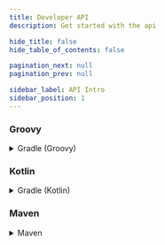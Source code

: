 ```yaml
---
title: Developer API
description: Get started with the api

hide_title: false
hide_table_of_contents: false

pagination_next: null
pagination_prev: null

sidebar_label: API Intro
sidebar_position: 1
---
```

### Groovy
<details>
 <summary>
   Gradle (Groovy)
 </summary>

```gradle
repositories {
    maven {
        url = "https://repo.crazycrew.us/releases"
    }
}
```

```gradle
dependencies {
    compileOnly "com.badbones69.crazyvouchers:crazyvouchers-paper-api:3.2.1"
}
```
</details>

### Kotlin
<details>
 <summary>
   Gradle (Kotlin)
 </summary>

```gradle
repositories {
    maven("https://repo.crazycrew.us/releases")
}
```

```gradle
dependencies {
    compileOnly("com.badbones69.crazyvouchers", "crazyvouchers-paper-api", "3.2.1")
}
```
</details>

### Maven
<details>
 <summary>
   Maven
 </summary>

```xml
<repository>
    <id>crazycrew-releases</id>
    <url>https://repo.crazycrew.us/releases</url>
</repository>
```

```xml
<dependency>
    <groupId>com.badbones69.crazyvouchers</groupId>
    <artifactId>crazyvouchers-paper-api</artifactId>
    <version>3.2.1</version>
    <scope>provided</scope>
</dependency>
```
</details>
